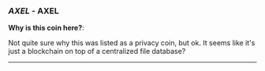 
### *AXEL* - AXEL

**Why is this coin here?**: 

Not quite sure why this was listed as a privacy coin, but ok. It seems like it's just a blockchain on top of a centralized file database?

---
